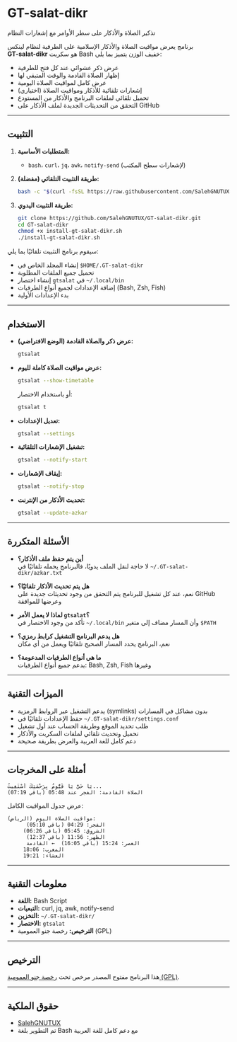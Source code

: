 # GT-salat-dikr
تذكير الصلاة والأذكار على سطر الأوامر مع إشعارات النظام

برنامج يعرض مواقيت الصلاة والأذكار الإسلامية على الطرفية لنظام لينكس  
**GT-salat-dikr** هو سكربت Bash خفيف الوزن يتميز بما يلي:
- عرض ذكر عشوائي عند كل فتح للطرفية
- إظهار الصلاة القادمة والوقت المتبقي لها
- عرض كامل لمواقيت الصلاة اليومية
- إشعارات تلقائية للأذكار ومواقيت الصلاة (اختياري)
- تحميل تلقائي لملفات البرنامج والأذكار من المستودع
- التحقق من التحديثات الجديدة لملف الأذكار على GitHub

---

## التثبيت

1. **المتطلبات الأساسية:**
   - `bash`، `curl`، `jq`، `awk`، `notify-send` (لإشعارات سطح المكتب)

2. **طريقة التثبيت التلقائي (مفضلة):**
   ```sh
   bash -c "$(curl -fsSL https://raw.githubusercontent.com/SalehGNUTUX/GT-salat-dikr/main/install-gt-salat-dikr.sh)"
   ```

3. **طريقة التثبيت اليدوي:**
   ```sh
   git clone https://github.com/SalehGNUTUX/GT-salat-dikr.git
   cd GT-salat-dikr
   chmod +x install-gt-salat-dikr.sh
   ./install-gt-salat-dikr.sh
   ```

سيقوم برنامج التثبيت تلقائيًا بما يلي:
- إنشاء المجلد الخاص في `$HOME/.GT-salat-dikr`
- تحميل جميع الملفات المطلوبة
- إنشاء اختصار `gtsalat` في `~/.local/bin`
- إضافة الإعدادات لجميع أنواع الطرفيات (Bash, Zsh, Fish)
- بدء الإعدادات الأولية

---

## الاستخدام

- **عرض ذكر والصلاة القادمة (الوضع الافتراضي):**
  ```sh
  gtsalat
  ```

- **عرض مواقيت الصلاة كاملة لليوم:**
  ```sh
  gtsalat --show-timetable
  ```
  أو باستخدام الاختصار:
  ```sh
  gtsalat t
  ```

- **تعديل الإعدادات:**
  ```sh
  gtsalat --settings
  ```

- **تشغيل الإشعارات التلقائية:**
  ```sh
  gtsalat --notify-start
  ```

- **إيقاف الإشعارات:**
  ```sh
  gtsalat --notify-stop
  ```

- **تحديث الأذكار من الإنترنت:**
  ```sh
  gtsalat --update-azkar
  ```

---

## الأسئلة المتكررة

- **أين يتم حفظ ملف الأذكار؟**  
  لا حاجة لنقل الملف يدويًا، فالبرنامج يحمله تلقائيًا في `~/.GT-salat-dikr/azkar.txt`

- **هل يتم تحديث الأذكار تلقائيًا؟**  
  نعم، عند كل تشغيل للبرنامج يتم التحقق من وجود تحديثات جديدة على GitHub وعرضها للموافقة

- **لماذا لا يعمل الأمر `gtsalat`؟**  
  تأكد من وجود الاختصار في `~/.local/bin` وأن المسار مضاف إلى متغير `$PATH`

- **هل يدعم البرنامج التشغيل كرابط رمزي؟**  
  نعم، البرنامج يحدد المسار الصحيح تلقائيًا ويعمل من أي مكان

- **ما هي أنواع الطرفيات المدعومة؟**  
  يدعم جميع أنواع الطرفيات: Bash, Zsh, Fish وغيرها

---

## الميزات التقنية

- يدعم التشغيل عبر الروابط الرمزية (symlinks) بدون مشاكل في المسارات
- حفظ الإعدادات تلقائيًا في `~/.GT-salat-dikr/settings.conf`
- طلب تحديد الموقع وطريقة الحساب عند أول تشغيل
- تحميل وتحديث تلقائي لملفات السكربت والأذكار
- دعم كامل للغة العربية والعرض بطريقة صحيحة

---

## أمثلة على المخرجات

```
يَا حَيُّ يَا قَيُّومُ بِرَحْمَتِكَ أَسْتَغِيثُ...
الصلاة القادمة: الفجر عند 05:48 (باقي 07:19)
```

عرض جدول المواقيت الكامل:
```
مواقيت الصلاة اليوم (الرياض):
      الفجر: 04:29 (باقي 05:10)
     الشروق: 05:45 (باقي 06:26)
      الظهر: 11:56 (باقي 12:37)
      العصر: 15:24 (باقي 16:05)  ← القادمة
     المغرب: 18:06
     العشاء: 19:21
```

---

## معلومات التقنية

- **اللغة:** Bash Script
- **التبعيات:** curl, jq, awk, notify-send
- **التخزين:** `~/.GT-salat-dikr/`
- **الاختصار:** `gtsalat`
- **الترخيص:** رخصة جنو العمومية (GPL)

---

## الترخيص

هذا البرنامج مفتوح المصدر مرخص تحت [رخصة جنو العمومية (GPL)](https://github.com/SalehGNUTUX/GT-salat-dikr/blob/main/LICENSE).

---

## حقوق الملكية

- [SalehGNUTUX](https://github.com/SalehGNUTUX)
- تم التطوير بلغة Bash مع دعم كامل للغة العربية
```
